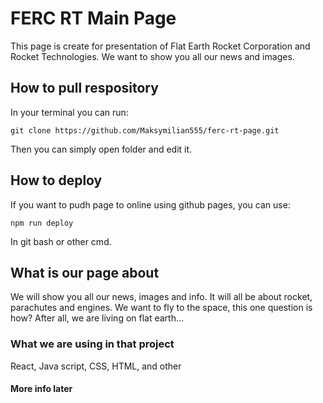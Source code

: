 # FERC RT Main Page

This page is create for presentation of Flat Earth Rocket Corporation and Rocket Technologies. We want to show you all our news and images.

## How to pull respository

In your terminal you can run:

`git clone https://github.com/Maksymilian555/ferc-rt-page.git`

Then you can simply open folder and edit it.

## How to deploy 

If you want to pudh page to online using github pages, you can use:

`npm run deploy` 

In git bash or other cmd.

## What is our page about

We will show you all our news, images and info. It will all be about rocket, parachutes and engines. We want to fly to the space, this one question is how? After all, we are living on flat earth...

### What we are using in that project

React, Java script, CSS, HTML, and other

#### More info later

